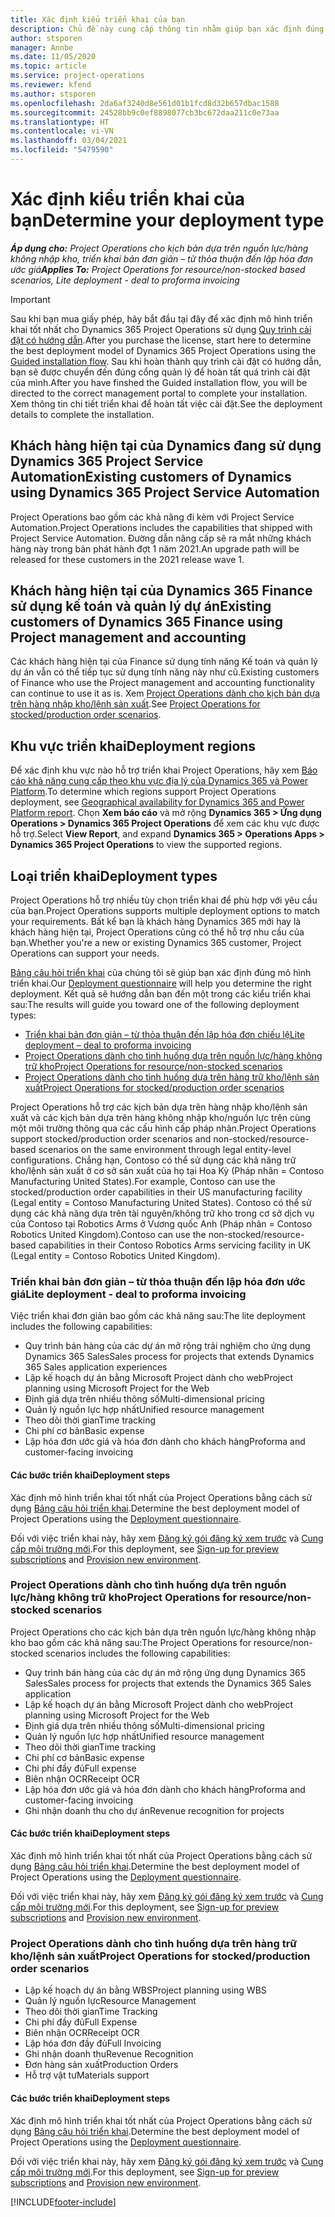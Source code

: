 ```yaml
---
title: Xác định kiểu triển khai của bạn
description: Chủ đề này cung cấp thông tin nhằm giúp bạn xác định đúng loại triển khai Project Operations cho công ty của bạn.
author: stsporen
manager: Annbe
ms.date: 11/05/2020
ms.topic: article
ms.service: project-operations
ms.reviewer: kfend
ms.author: stsporen
ms.openlocfilehash: 2da6af3240d8e561d01b1fcd8d32b657dbac1588
ms.sourcegitcommit: 24528bb9c0ef8898077cb3bc672daa211c0e73aa
ms.translationtype: HT
ms.contentlocale: vi-VN
ms.lasthandoff: 03/04/2021
ms.locfileid: "5479590"
---
```

# <a name="determine-your-deployment-type"></a><span data-ttu-id="b5957-103">Xác định kiểu triển khai của bạn</span><span class="sxs-lookup"><span data-stu-id="b5957-103">Determine your deployment type</span></span>

<span data-ttu-id="b5957-104">_**Áp dụng cho:** Project Operations cho kịch bản dựa trên nguồn lực/hàng không nhập kho, triển khai bản đơn giản – từ thỏa thuận đến lập hóa đơn ước giá_</span><span class="sxs-lookup"><span data-stu-id="b5957-104">_**Applies To:** Project Operations for resource/non-stocked based scenarios, Lite deployment - deal to proforma invoicing_</span></span>

> [!IMPORTANT]
> <span data-ttu-id="b5957-105">Sau khi bạn mua giấy phép, hãy bắt đầu tại đây để xác định mô hình triển khai tốt nhất cho Dynamics 365 Project Operations sử dụng [Quy trình cài đặt có hướng dẫn](https://aka.ms/provisionprojectoperations).</span><span class="sxs-lookup"><span data-stu-id="b5957-105">After you purchase the license, start here to determine the best deployment model of Dynamics 365 Project Operations using the [Guided installation flow](https://aka.ms/provisionprojectoperations).</span></span>
> <span data-ttu-id="b5957-106">Sau khi hoàn thành quy trình cài đặt có hướng dẫn, bạn sẽ được chuyển đến đúng cổng quản lý để hoàn tất quá trình cài đặt của mình.</span><span class="sxs-lookup"><span data-stu-id="b5957-106">After you have finshed the Guided installation flow, you will be directed to the correct management portal to complete your installation.</span></span> <span data-ttu-id="b5957-107">Xem thông tin chi tiết triển khai để hoàn tất việc cài đặt.</span><span class="sxs-lookup"><span data-stu-id="b5957-107">See the deployment details to complete the installation.</span></span>


## <a name="existing-customers-of-dynamics-using-dynamics-365-project-service-automation"></a><span data-ttu-id="b5957-108">Khách hàng hiện tại của Dynamics đang sử dụng Dynamics 365 Project Service Automation</span><span class="sxs-lookup"><span data-stu-id="b5957-108">Existing customers of Dynamics using Dynamics 365 Project Service Automation</span></span>
<span data-ttu-id="b5957-109">Project Operations bao gồm các khả năng đi kèm với Project Service Automation.</span><span class="sxs-lookup"><span data-stu-id="b5957-109">Project Operations includes the capabilities that shipped with Project Service Automation.</span></span> <span data-ttu-id="b5957-110">Đường dẫn nâng cấp sẽ ra mắt những khách hàng này trong bản phát hành đợt 1 năm 2021.</span><span class="sxs-lookup"><span data-stu-id="b5957-110">An upgrade path will be released for these customers in the 2021 release wave 1.</span></span>

## <a name="existing-customers-of-dynamics-365-finance-using-project-management-and-accounting"></a><span data-ttu-id="b5957-111">Khách hàng hiện tại của Dynamics 365 Finance sử dụng kế toán và quản lý dự án</span><span class="sxs-lookup"><span data-stu-id="b5957-111">Existing customers of Dynamics 365 Finance using Project management and accounting</span></span> 

<span data-ttu-id="b5957-112">Các khách hàng hiện tại của Finance sử dụng tính năng Kế toán và quản lý dự án vẫn có thể tiếp tục sử dụng tính năng này như cũ.</span><span class="sxs-lookup"><span data-stu-id="b5957-112">Existing customers of Finance who use the Project management and accounting functionality can continue to use it as is.</span></span> <span data-ttu-id="b5957-113">Xem [Project Operations dành cho kịch bản dựa trên hàng nhập kho/lệnh sản xuất](#pma).</span><span class="sxs-lookup"><span data-stu-id="b5957-113">See [Project Operations for stocked/production order scenarios](#pma).</span></span>


## <a name="deployment-regions"></a><span data-ttu-id="b5957-114">Khu vực triển khai</span><span class="sxs-lookup"><span data-stu-id="b5957-114">Deployment regions</span></span>
<span data-ttu-id="b5957-115">Để xác định khu vực nào hỗ trợ triển khai Project Operations, hãy xem [Báo cáo khả năng cung cấp theo khu vực địa lý của Dynamics 365 và Power Platform](https://dynamics.microsoft.com/en-us/geographic-availability/).</span><span class="sxs-lookup"><span data-stu-id="b5957-115">To determine which regions support Project Operations deployment, see [Geographical availability for Dynamics 365 and Power Platform report](https://dynamics.microsoft.com/en-us/geographic-availability/).</span></span> <span data-ttu-id="b5957-116">Chọn **Xem báo cáo** và mở rộng **Dynamics 365 > Ứng dụng Operations > Dynamics 365 Project Operations** để xem các khu vực được hỗ trợ.</span><span class="sxs-lookup"><span data-stu-id="b5957-116">Select **View Report**, and expand **Dynamics 365 > Operations Apps > Dynamics 365 Project Operations** to view the supported regions.</span></span>

## <a name="deployment-types"></a><span data-ttu-id="b5957-117">Loại triển khai</span><span class="sxs-lookup"><span data-stu-id="b5957-117">Deployment types</span></span>
<span data-ttu-id="b5957-118">Project Operations hỗ trợ nhiều tùy chọn triển khai để phù hợp với yêu cầu của bạn.</span><span class="sxs-lookup"><span data-stu-id="b5957-118">Project Operations supports multiple deployment options to match your requirements.</span></span> <span data-ttu-id="b5957-119">Bất kể bạn là khách hàng Dynamics 365 mới hay là khách hàng hiện tại, Project Operations cũng có thể hỗ trợ nhu cầu của bạn.</span><span class="sxs-lookup"><span data-stu-id="b5957-119">Whether you're a new or existing Dynamics 365 customer, Project Operations can support your needs.</span></span>

<span data-ttu-id="b5957-120">[Bảng câu hỏi triển khai](https://aka.ms/provisionprojectoperations) của chúng tôi sẽ giúp bạn xác định đúng mô hình triển khai.</span><span class="sxs-lookup"><span data-stu-id="b5957-120">Our [Deployment questionnaire](https://aka.ms/provisionprojectoperations) will help you determine the right deployment.</span></span> <span data-ttu-id="b5957-121">Kết quả sẽ hướng dẫn bạn đến một trong các kiểu triển khai sau:</span><span class="sxs-lookup"><span data-stu-id="b5957-121">The results will guide you toward one of the following deployment types:</span></span>

- [<span data-ttu-id="b5957-122">Triển khai bản đơn giản – từ thỏa thuận đến lập hóa đơn chiếu lệ</span><span class="sxs-lookup"><span data-stu-id="b5957-122">Lite deployment – deal to proforma invoicing</span></span>](#lite)
- [<span data-ttu-id="b5957-123">Project Operations dành cho tình huống dựa trên nguồn lực/hàng không trữ kho</span><span class="sxs-lookup"><span data-stu-id="b5957-123">Project Operations for resource/non-stocked scenarios</span></span>](#integrated)
- [<span data-ttu-id="b5957-124">Project Operations dành cho tình huống dựa trên hàng trữ kho/lệnh sản xuất</span><span class="sxs-lookup"><span data-stu-id="b5957-124">Project Operations for stocked/production order scenarios</span></span>](#pma)

<span data-ttu-id="b5957-125">Project Operations hỗ trợ các kịch bản dựa trên hàng nhập kho/lệnh sản xuất và các kịch bản dựa trên hàng không nhập kho/nguồn lực trên cùng một môi trường thông qua các cấu hình cấp pháp nhân.</span><span class="sxs-lookup"><span data-stu-id="b5957-125">Project Operations support stocked/production order scenarios and non-stocked/resource-based scenarios on the same environment through legal entity-level configurations.</span></span> <span data-ttu-id="b5957-126">Chẳng hạn, Contoso có thể sử dụng các khả năng trữ kho/lệnh sản xuất ở cơ sở sản xuất của họ tại Hoa Kỳ (Pháp nhân = Contoso Manufacturing United States).</span><span class="sxs-lookup"><span data-stu-id="b5957-126">For example, Contoso can use the stocked/production order capabilities in their US manufacturing facility (Legal entity = Contoso Manufacturing United States).</span></span> <span data-ttu-id="b5957-127">Contoso có thể sử dụng các khả năng dựa trên tài nguyên/không trữ kho trong cơ sở dịch vụ của Contoso tại Robotics Arms ở Vương quốc Anh (Pháp nhân = Contoso Robotics United Kingdom).</span><span class="sxs-lookup"><span data-stu-id="b5957-127">Contoso can use the non-stocked/resource-based capabilities in their Contoso Robotics Arms servicing facility in UK (Legal entity = Contoso Robotics United Kingdom).</span></span>

### <a name="lite-deployment---deal-to-proforma-invoicing"></a><a  name="lite"></a><span data-ttu-id="b5957-128">Triển khai bản đơn giản – từ thỏa thuận đến lập hóa đơn ước giá</span><span class="sxs-lookup"><span data-stu-id="b5957-128">Lite deployment - deal to proforma invoicing</span></span>

<span data-ttu-id="b5957-129">Việc triển khai đơn giản bao gồm các khả năng sau:</span><span class="sxs-lookup"><span data-stu-id="b5957-129">The lite deployment includes the following capabilities:</span></span>

- <span data-ttu-id="b5957-130">Quy trình bán hàng của các dự án mở rộng trải nghiệm cho ứng dụng Dynamics 365 Sales</span><span class="sxs-lookup"><span data-stu-id="b5957-130">Sales process for projects that extends Dynamics 365 Sales application experiences</span></span>
- <span data-ttu-id="b5957-131">Lập kế hoạch dự án bằng Microsoft Project dành cho web</span><span class="sxs-lookup"><span data-stu-id="b5957-131">Project planning using Microsoft Project for the Web</span></span>
- <span data-ttu-id="b5957-132">Định giá dựa trên nhiều thông số</span><span class="sxs-lookup"><span data-stu-id="b5957-132">Multi-dimensional pricing</span></span>
- <span data-ttu-id="b5957-133">Quản lý nguồn lực hợp nhất</span><span class="sxs-lookup"><span data-stu-id="b5957-133">Unified resource management</span></span>
- <span data-ttu-id="b5957-134">Theo dõi thời gian</span><span class="sxs-lookup"><span data-stu-id="b5957-134">Time tracking</span></span>
- <span data-ttu-id="b5957-135">Chi phí cơ bản</span><span class="sxs-lookup"><span data-stu-id="b5957-135">Basic expense</span></span>
- <span data-ttu-id="b5957-136">Lập hóa đơn ước giá và hóa đơn dành cho khách hàng</span><span class="sxs-lookup"><span data-stu-id="b5957-136">Proforma and customer-facing invoicing</span></span> 

#### <a name="deployment-steps"></a><span data-ttu-id="b5957-137">Các bước triển khai</span><span class="sxs-lookup"><span data-stu-id="b5957-137">Deployment steps</span></span>
<span data-ttu-id="b5957-138">Xác định mô hình triển khai tốt nhất của Project Operations bằng cách sử dụng [Bảng câu hỏi triển khai](https://aka.ms/provisionprojectoperations).</span><span class="sxs-lookup"><span data-stu-id="b5957-138">Determine the best deployment model of Project Operations using the [Deployment questionnaire](https://aka.ms/provisionprojectoperations).</span></span>

<span data-ttu-id="b5957-139">Đối với việc triển khai này, hãy xem [Đăng ký gói đăng ký xem trước](lite-preview-subscription-sign-up.md) và [Cung cấp môi trường mới](lite-deployment.md).</span><span class="sxs-lookup"><span data-stu-id="b5957-139">For this deployment, see [Sign-up for preview subscriptions](lite-preview-subscription-sign-up.md) and [Provision new environment](lite-deployment.md).</span></span> 


### <a name="project-operations-for-resourcenon-stocked-scenarios"></a><a name="integrated"></a><span data-ttu-id="b5957-140">Project Operations dành cho tình huống dựa trên nguồn lực/hàng không trữ kho</span><span class="sxs-lookup"><span data-stu-id="b5957-140">Project Operations for resource/non-stocked scenarios</span></span>
<span data-ttu-id="b5957-141">Project Operations cho các kịch bản dựa trên nguồn lực/hàng không nhập kho bao gồm các khả năng sau:</span><span class="sxs-lookup"><span data-stu-id="b5957-141">The Project Operations for resource/non-stocked scenarios includes the following capabilities:</span></span>
 
- <span data-ttu-id="b5957-142">Quy trình bán hàng của các dự án mở rộng ứng dụng Dynamics 365 Sales</span><span class="sxs-lookup"><span data-stu-id="b5957-142">Sales process for projects that extends the Dynamics 365 Sales application</span></span>
- <span data-ttu-id="b5957-143">Lập kế hoạch dự án bằng Microsoft Project dành cho web</span><span class="sxs-lookup"><span data-stu-id="b5957-143">Project planning using Microsoft Project for the Web</span></span>
- <span data-ttu-id="b5957-144">Định giá dựa trên nhiều thông số</span><span class="sxs-lookup"><span data-stu-id="b5957-144">Multi-dimensional pricing</span></span>
- <span data-ttu-id="b5957-145">Quản lý nguồn lực hợp nhất</span><span class="sxs-lookup"><span data-stu-id="b5957-145">Unified resource management</span></span>
- <span data-ttu-id="b5957-146">Theo dõi thời gian</span><span class="sxs-lookup"><span data-stu-id="b5957-146">Time tracking</span></span>
- <span data-ttu-id="b5957-147">Chi phí cơ bản</span><span class="sxs-lookup"><span data-stu-id="b5957-147">Basic expense</span></span>
- <span data-ttu-id="b5957-148">Chi phí đầy đủ</span><span class="sxs-lookup"><span data-stu-id="b5957-148">Full expense</span></span>
- <span data-ttu-id="b5957-149">Biên nhận OCR</span><span class="sxs-lookup"><span data-stu-id="b5957-149">Receipt OCR</span></span>
- <span data-ttu-id="b5957-150">Lập hóa đơn ước giá và hóa đơn dành cho khách hàng</span><span class="sxs-lookup"><span data-stu-id="b5957-150">Proforma and customer-facing invoicing</span></span> 
- <span data-ttu-id="b5957-151">Ghi nhận doanh thu cho dự án</span><span class="sxs-lookup"><span data-stu-id="b5957-151">Revenue recognition for projects</span></span>

#### <a name="deployment-steps"></a><span data-ttu-id="b5957-152">Các bước triển khai</span><span class="sxs-lookup"><span data-stu-id="b5957-152">Deployment steps</span></span>
<span data-ttu-id="b5957-153">Xác định mô hình triển khai tốt nhất của Project Operations bằng cách sử dụng [Bảng câu hỏi triển khai](https://aka.ms/provisionprojectoperations).</span><span class="sxs-lookup"><span data-stu-id="b5957-153">Determine the best deployment model of Project Operations using the [Deployment questionnaire](https://aka.ms/provisionprojectoperations).</span></span>

<span data-ttu-id="b5957-154">Đối với việc triển khai này, hãy xem [Đăng ký gói đăng ký xem trước](resource-sign-up-preview-subscription.md) và [Cung cấp môi trường mới](resource-provision-new-environment.md).</span><span class="sxs-lookup"><span data-stu-id="b5957-154">For this deployment, see [Sign-up for preview subscriptions](resource-sign-up-preview-subscription.md) and [Provision new environment](resource-provision-new-environment.md).</span></span> 


### <a name="project-operations-for-stockedproduction-order-scenarios"></a><a name="pma"></a><span data-ttu-id="b5957-155">Project Operations dành cho tình huống dựa trên hàng trữ kho/lệnh sản xuất</span><span class="sxs-lookup"><span data-stu-id="b5957-155">Project Operations for stocked/production order scenarios</span></span>

- <span data-ttu-id="b5957-156">Lập kế hoạch dự án bằng WBS</span><span class="sxs-lookup"><span data-stu-id="b5957-156">Project planning using WBS</span></span>
- <span data-ttu-id="b5957-157">Quản lý nguồn lực</span><span class="sxs-lookup"><span data-stu-id="b5957-157">Resource Management</span></span>
- <span data-ttu-id="b5957-158">Theo dõi thời gian</span><span class="sxs-lookup"><span data-stu-id="b5957-158">Time Tracking</span></span>
- <span data-ttu-id="b5957-159">Chi phí đầy đủ</span><span class="sxs-lookup"><span data-stu-id="b5957-159">Full Expense</span></span>
- <span data-ttu-id="b5957-160">Biên nhận OCR</span><span class="sxs-lookup"><span data-stu-id="b5957-160">Receipt OCR</span></span>
- <span data-ttu-id="b5957-161">Lập hóa đơn đầy đủ</span><span class="sxs-lookup"><span data-stu-id="b5957-161">Full Invoicing</span></span>
- <span data-ttu-id="b5957-162">Ghi nhận doanh thu</span><span class="sxs-lookup"><span data-stu-id="b5957-162">Revenue Recognition</span></span>
- <span data-ttu-id="b5957-163">Đơn hàng sản xuất</span><span class="sxs-lookup"><span data-stu-id="b5957-163">Production Orders</span></span>
- <span data-ttu-id="b5957-164">Hỗ trợ vật tư</span><span class="sxs-lookup"><span data-stu-id="b5957-164">Materials support</span></span>

#### <a name="deployment-steps"></a><span data-ttu-id="b5957-165">Các bước triển khai</span><span class="sxs-lookup"><span data-stu-id="b5957-165">Deployment steps</span></span>
<span data-ttu-id="b5957-166">Xác định mô hình triển khai tốt nhất của Project Operations bằng cách sử dụng [Bảng câu hỏi triển khai](https://aka.ms/provisionprojectoperations).</span><span class="sxs-lookup"><span data-stu-id="b5957-166">Determine the best deployment model of Project Operations using the [Deployment questionnaire](https://aka.ms/provisionprojectoperations).</span></span>

<span data-ttu-id="b5957-167">Đối với việc triển khai này, hãy xem [Đăng ký gói đăng ký xem trước](https://docs.microsoft.com/dynamics365/fin-ops-core/dev-itpro/dev-tools/sign-up-preview-subscription?toc=/dynamics365/finance/toc.json) và [Cung cấp môi trường mới](https://docs.microsoft.com/dynamics365/fin-ops-core/dev-itpro/deployment/deploy-demo-environment?toc=/dynamics365/finance/toc.json).</span><span class="sxs-lookup"><span data-stu-id="b5957-167">For this deployment, see [Sign-up for preview subscriptions](https://docs.microsoft.com/dynamics365/fin-ops-core/dev-itpro/dev-tools/sign-up-preview-subscription?toc=/dynamics365/finance/toc.json) and [Provision new environment](https://docs.microsoft.com/dynamics365/fin-ops-core/dev-itpro/deployment/deploy-demo-environment?toc=/dynamics365/finance/toc.json).</span></span> 



[!INCLUDE[footer-include](../includes/footer-banner.md)]
